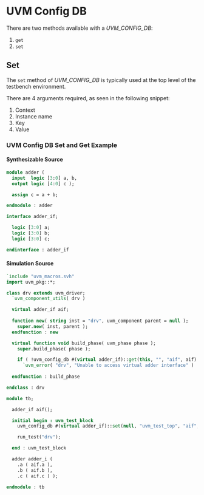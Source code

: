 # UVM Config DB

There are two methods available with a _UVM_CONFIG_DB_:

  1. `get`
  2. `set`

## Set

The `set` method of _UVM_CONFIG_DB_ is typically used at the top level of the testbench environment.

There are 4 arguments required, as seen in the following snippet:

  1. Context
  2. Instance name
  3. Key
  4. Value

### UVM Config DB Set and Get Example

#### Synthesizable Source

```sv
module adder (
  input  logic [3:0] a, b,
  output logic [4:0] c );

  assign c = a + b;

endmodule : adder

interface adder_if;

  logic [3:0] a;
  logic [3:0] b;
  logic [3:0] c;

endinterface : adder_if
```

#### Simulation Source

```sv
`include "uvm_macros.svh"
import uvm_pkg::*;

class drv extends uvm_driver;
  `uvm_component_utils( drv )

  virtual adder_if aif;
  
  function new( string inst = "drv", uvm_component parent = null );
    super.new( inst, parent );
  endfunction : new

  virtual function void build_phase( uvm_phase phase );
    super.build_phase( phase );

    if ( !uvm_config_db #(virtual adder_if)::get(this, "", "aif", aif) )
      `uvm_error( "drv", "Unable to access virtual adder interface" )
  
  endfunction : build_phase

endclass : drv

module tb;

  adder_if aif();

  initial begin : uvm_test_block
    uvm_config_db #(virtual adder_if)::set(null, "uvm_test_top", "aif", aif);

    run_test("drv");

  end : uvm_test_block

  adder adder_i (
    .a ( aif.a ),
    .b ( aif.b ),
    .c ( aif.c ) );

endmodule : tb
```
